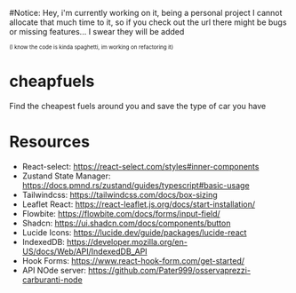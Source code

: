 #Notice:
Hey, i'm currently working on it, being a personal project I cannot allocate that much time to it, so if you check out the url there might be bugs or missing features... 
I swear they will be added

<sub><sup>(I know the code is kinda spaghetti, im working on refactoring it)</sup></sub>



# cheapfuels
 Find the cheapest fuels around you and save the type of car you have
 


# Resources
- React-select: https://react-select.com/styles#inner-components
- Zustand State Manager: https://docs.pmnd.rs/zustand/guides/typescript#basic-usage
- Tailwindcss: https://tailwindcss.com/docs/box-sizing
- Leaflet React: https://react-leaflet.js.org/docs/start-installation/
- Flowbite: https://flowbite.com/docs/forms/input-field/
- Shadcn: https://ui.shadcn.com/docs/components/button
- Lucide Icons: https://lucide.dev/guide/packages/lucide-react
- IndexedDB: https://developer.mozilla.org/en-US/docs/Web/API/IndexedDB_API
- Hook Forms: https://www.react-hook-form.com/get-started/
- API NOde server: https://github.com/Pater999/osservaprezzi-carburanti-node
